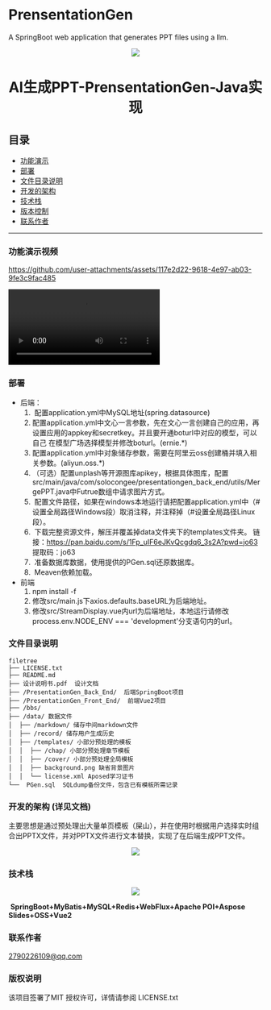 # PrensentationGen

A SpringBoot web application that generates PPT files using a llm.

<div align=center href="https://github.com/Shleter587/aippt_PresentationGen"><img src="https://github.com/user-attachments/assets/12fba3ae-8f88-4df7-9dce-f22e724f9543"></div>

  <h1 align="center" style="font-weight:bold">AI生成PPT-PrensentationGen-Java实现</h1>



## 目录

- [功能演示](#功能介绍)
- [部署](#部署)
- [文件目录说明](#文件目录说明)
- [开发的架构](#开发的架构)
- [技术栈](#技术栈)
- [版本控制](#版本控制)
- [联系作者](#作者)

---

### 功能演示视频

https://github.com/user-attachments/assets/117e2d22-9618-4e97-ab03-9fe3c9fac485

<video src="./show.mp4"></video>

### 部署

- 后端：
  1. ​	配置application.yml中MySQL地址(spring.datasource)
  2. ​    配置application.yml中文心一言参数，先在文心一言创建自己的应用，再设置应用的appkey和secretkey。并且要开通boturl中对应的模型，可以自己  在模型广场选择模型并修改boturl。(ernie.*)
  3. ​    配置application.yml中对象储存参数，需要在阿里云oss创建桶并填入相关参数。(aliyun.oss.*)
  4. ​    （可选）配置unplash等开源图库apikey，根据具体图库，配置src/main/java/com/solocongee/presentationgen_back_end/utils/MergePPT.java中Futrue数组中请求图片方式。
  5. ​    配置文件路径，如果在windows本地运行请把配置application.yml中（# 设置全局路径Windows段）取消注释，并注释掉（#设置全局路径Linux段）。
  6. ​    下载完整资源文件，解压并覆盖掉data文件夹下的templates文件夹。
     ​     链接：https://pan.baidu.com/s/1Fp_uIF6eJKvQcgdq6_3s2A?pwd=jo63 
     ​     提取码：jo63
  7. ​    准备数据库数据，使用提供的PGen.sql还原数据库。
  7. ​    Meaven依赖加载。
- 前端
  1.    npm install -f
  2.    修改src/main.js下axios.defaults.baseURL为后端地址。
  3.    修改src/StreamDisplay.vue内url为后端地址，本地运行请修改process.env.NODE_ENV === 'development'分支语句内的url。

### 文件目录说明

```
filetree 
├── LICENSE.txt
├── README.md
├── 设计说明书.pdf  设计文档
├── /PresentationGen_Back_End/  后端SpringBoot项目
├── /PresentationGen_Front_End/  前端Vue2项目
├── /bbs/
├── /data/ 数据文件
│  ├── /markdown/ 储存中间markdown文件
│  ├── /record/ 储存用户生成历史
│  ├── /templates/ 小部分预处理的模板
│  │  ├── /chap/ 小部分预处理章节模板
│  │  ├── /cover/ 小部分预处理全局模板
│  │  ├── background.png 缺省背景图片
│  │  └── license.xml Aposed学习证书
└──  PGen.sql  SQLdump备份文件，包含已有模板所需记录

```





### 开发的架构 (详见文档)

主要思想是通过预处理出大量单页模板（屎山），并在使用时根据用户选择实时组合出PPTX文件，并对PPTX文件进行文本替换，实现了在后端生成PPT文件。

<div align=center><img src="https://github.com/user-attachments/assets/efd53298-5ce2-43e0-a8f8-154411432df2"></div>



### 技术栈

<div align=center><img src="https://github.com/user-attachments/assets/b55f6545-1fac-42ea-93d7-d612b8d18152"></div>

​													**SpringBoot+MyBatis+MySQL+Redis+WebFlux+Apache POI+Aspose Slides+OSS+Vue2**



### 联系作者

2790226109@qq.com 

### 版权说明

该项目签署了MIT 授权许可，详情请参阅 LICENSE.txt
